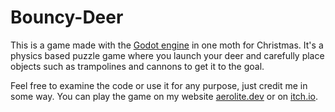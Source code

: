 # Bouncy-Deer

This is a game made with the [Godot engine](https://godotengine.org/) in one moth for Christmas.
It's a physics based puzzle game where you launch your deer and carefully place objects such as trampolines and cannons to get it to the goal.

Feel free to examine the code or use it for any purpose, just credit me in some way.
You can play the game on my website [aerolite.dev](https://aerolite.dev/en/games/bouncy-deer) or on [itch.io](https://milanvarady.itch.io/bouncy-deer).

